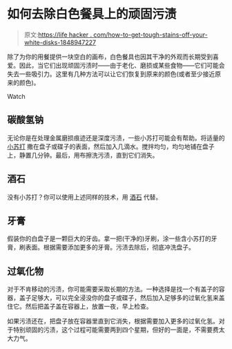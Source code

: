 # 如何去除白色餐具上的顽固污渍

> 原文:[https://life hacker . com/how-to-get-tough-stains-off-your-white-disks-1848947227](https://lifehacker.com/how-to-get-tough-stains-off-your-white-dishes-1848947227)

除了为你的用餐提供一块空白的画布，白色餐具也因其干净的外观而长期受到喜爱。因此，当它们出现顽固污渍时——由于老化、磨损或某些食物——它们可能会失去一些吸引力。这里有几种方法可以让它们恢复到原来的颜色(或者至少接近原来的颜色)。

Watch

## 碳酸氢钠

无论你是在处理金属磨损痕迹还是深度污渍，一些小苏打可能会有帮助。将适量的 [小苏打](https://www.thekitchn.com/the-best-way-to-remove-scuff-marks-from-white-dishes-225993) 撒在盘子或碟子的表面，然后加入几滴水。搅拌均匀，均匀地铺在盘子上，静置几分钟。最后，用布擦洗污渍，直到它们消失。

## 酒石

没有小苏打？你可以使用上述同样的技术，用 [酒石](https://www.thekitchn.com/the-best-way-to-remove-scuff-marks-from-white-dishes-225993) 代替。

## 牙膏

假装你的白盘子是一颗巨大的牙齿。拿一把(干净的)牙刷，涂一些含小苏打的牙膏，刷表面。根据需要添加更多的牙膏。污渍去除后，彻底冲洗盘子。

## 过氧化物

对于不肯移动的污渍，你可能需要采取长期的方法。一种选择是找一个有盖子的容器，盖子足够大，可以完全浸没你的盘子或碟子，然后加入足够多的过氧化氢来盖住它。然后把盖子盖在容器上，放置一夜，早上检查。

如果污渍还在，把盘子放在容器里直到它消失，根据需要加入更多的过氧化氢。对于特别顽固的污渍，这个过程可能需要两到四个星期，但好的一面是，不需要费太大力气。